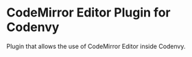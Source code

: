 CodeMirror Editor Plugin for Codenvy
====================================

Plugin that allows the use of CodeMirror Editor inside Codenvy.
